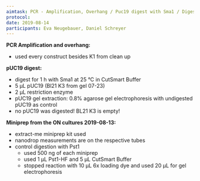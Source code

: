 ```yaml
---
aimtask: PCR - Amplification, Overhang / Puc19 digest with Sma1 / Digested vector gel extraction / Mini-Prep CHO-S Parts
protocol:
date: 2019-08-14
participants: Eva Neugebauer, Daniel Schreyer
---
```

**PCR Amplification and overhang:**
* used every construct besides K1 from clean up

**pUC19 digest:**
* digest for 1 h with Sma1 at 25 °C in CutSmart Buffer
* 5 µL pUC19 (Bl21 K3 from gel 07-23)
* 2 µL restriction enzyme
* pUC19 gel extraction: 0.8% agarose gel electrophoresis with undigested pUC19 as control
* no pUC19 was digested! BL21 K3 is empty!

**Miniprep from the ON cultures 2019-08-13:**
* extract-me miniprep kit used
* nanodrop measurements are on the respective tubes
* control digestion with Pst1
  * used 500 ng of each miniprep
  * used 1 µL Pst1-HF and 5 µL CutSmart Buffer
  * stopped reaction with 10 µL 6x loading dye and used 20 µL for gel electrophoresis


